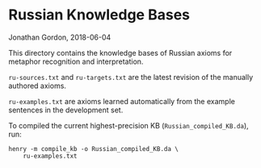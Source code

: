 # Russian Knowledge Bases
Jonathan Gordon, 2018-06-04

This directory contains the knowledge bases of Russian axioms for
metaphor recognition and interpretation.

`ru-sources.txt` and `ru-targets.txt` are the latest revision of the
manually authored axioms.

`ru-examples.txt` are axioms learned automatically from the example
sentences in the development set.

To compiled the current highest-precision KB (`Russian_compiled_KB.da`),
run:

    henry -m compile_kb -o Russian_compiled_KB.da \
        ru-examples.txt
